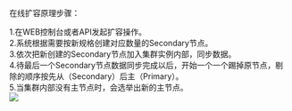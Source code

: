 在线扩容原理步骤：

1.在WEB控制台或者API发起扩容操作。<br>
2.系统根据需要按新规格创建对应数量的Secondary节点。<br>
3.依次把新创建的Secondary节点加入集群实例内部，同步数据。<br>
4.待最后一个Secondary节点数据同步完成以后，开始一个一个踢掉原节点，剔除的顺序按先从（Secondary）后主（Primary）。<br>
5.当集群内部没有主节点时，会选举出新的主节点。<br>
![](http://imgcache.tcecqpoc.fsphere.cn/image/mc.qcloudimg.com/static/img/c5f2b406c73f6fd9c21b216d1cf0d350/zaixiuankuorong.png)